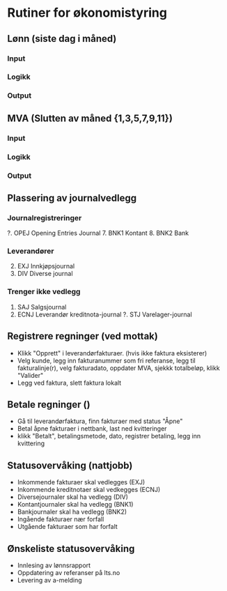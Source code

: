 # Rutiner for økonomistyring

## Lønn (siste dag i måned)
### Input

### Logikk

### Output

## MVA (Slutten av måned {1,3,5,7,9,11})
### Input

### Logikk

### Output

## Plassering av journalvedlegg
### Journalregistreringer
?. OPEJ Opening Entries Journal
7. BNK1 Kontant
8. BNK2 Bank
### Leverandører
2. EXJ Innkjøpsjournal
5. DIV Diverse journal
### Trenger ikke vedlegg
1. SAJ Salgsjournal
4. ECNJ Leverandør kreditnota-journal
?. STJ Varelager-journal

## Registrere regninger (ved mottak)
- Klikk "Opprett" i leverandørfakturaer. (hvis ikke faktura eksisterer)
- Velg kunde, legg inn fakturanummer som fri referanse, legg til fakturalinje(r), velg fakturadato, oppdater MVA, sjekkk totalbeløp, klikk "Valider"
- Legg ved faktura, slett faktura lokalt

## Betale regninger ()
- Gå til leverandørfaktura, finn fakturaer med status "Åpne"
- Betal åpne fakturaer i nettbank, last ned kvitteringer
- klikk "Betalt", betalingsmetode, dato, registrer betaling, legg inn kvittering

## Statusovervåking (nattjobb)
- Inkommende fakturaer skal vedlegges (EXJ)
- Inkommende kreditnotaer skal vedkegges (ECNJ)
- Diversejournaler skal ha vedlegg (DIV)
- Kontantjournaler skal ha vedlegg (BNK1)
- Bankjournaler skal ha vedlegg (BNK2)
- Ingående fakturaer nær forfall
- Utgående fakturaer som har forfalt

## Ønskeliste statusovervåking
- Innlesing av lønnsrapport
- Oppdatering av referanser på lts.no
- Levering av a-melding
